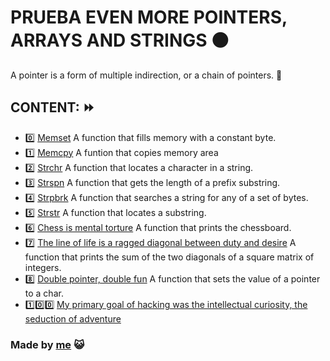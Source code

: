 # PRUEBA EVEN MORE POINTERS, ARRAYS AND STRINGS :black_circle:
A pointer is a form of multiple indirection, or a chain of pointers. :small_blue_diamond:
## CONTENT: :fast_forward:
- :zero: [Memset](https://github.com/lperezcas16/holbertonschool-low_level_programming/blob/master/0x07-pointers_arrays_strings/0-memset.c) A function that fills memory with a constant byte. 
- :one: [Memcpy](https://github.com/lperezcas16/holbertonschool-low_level_programming/blob/master/0x07-pointers_arrays_strings/1-memcpy.c) A funtion that copies memory area
- :two: [Strchr](https://github.com/lperezcas16/holbertonschool-low_level_programming/blob/master/0x07-pointers_arrays_strings/2-strchr.c) A function that locates a character in a string.
- :three: [Strspn](https://github.com/lperezcas16/holbertonschool-low_level_programming/blob/master/0x07-pointers_arrays_strings/3-strspn.c) A function that gets the length of a prefix substring.
- :four: [Strpbrk](https://github.com/lperezcas16/holbertonschool-low_level_programming/blob/master/0x07-pointers_arrays_strings/4-strpbrk.c) A function that searches a string for any of a set of bytes. 
- :five: [Strstr](https://github.com/lperezcas16/holbertonschool-low_level_programming/blob/master/0x07-pointers_arrays_strings/5-strstr.c) A function that locates a substring.
- :six: [Chess is mental torture](https://github.com/lperezcas16/holbertonschool-low_level_programming/blob/master/0x07-pointers_arrays_strings/7-print_chessboard.c) A function that prints the chessboard.
- :seven: [The line of life is a ragged diagonal between duty and desire](https://github.com/lperezcas16/holbertonschool-low_level_programming/blob/master/0x07-pointers_arrays_strings/8-print_diagsums.c) A function that prints the sum of the two diagonals of a square matrix of integers.
- :eight: [Double pointer, double fun](https://github.com/lperezcas16/holbertonschool-low_level_programming/blob/master/0x07-pointers_arrays_strings/9-set_string.c) A function that sets the value of a pointer to a char.
- :one::zero::zero: [My primary goal of hacking was the intellectual curiosity, the seduction of adventure]()

### Made by [me](https://github.com/lperezcas16?tab=overview&from=2020-05-01&to=2020-05-31) :smiley_cat:

